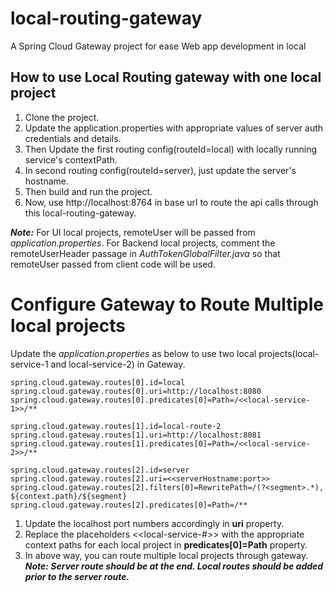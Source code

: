 # local-routing-gateway
A Spring Cloud Gateway project for ease Web app development in local

## How to use Local Routing gateway with one local project
1. Clone the project.
2. Update the application.properties with appropriate values of server auth credentials and details.
3. Then Update the first routing config(routeId=local) with locally running service's contextPath.
4. In second routing config(routeId=server), just update the server's hostname.
5. Then build and run the project.
6. Now, use http://localhost:8764 in base url to route the api calls through this local-routing-gateway.

***Note:*** For UI local projects, remoteUser will be passed from *application.properties*. For Backend local projects, comment the remoteUserHeader passage in *AuthTokenGlobalFilter.java* so that remoteUser passed from client code will be used.


# Configure Gateway to Route Multiple local projects
Update the *application.properties* as below to use two local projects(local-service-1 and local-service-2) in Gateway.
```
spring.cloud.gateway.routes[0].id=local
spring.cloud.gateway.routes[0].uri=http://localhost:8080
spring.cloud.gateway.routes[0].predicates[0]=Path=/<<local-service-1>>/**

spring.cloud.gateway.routes[1].id=local-route-2
spring.cloud.gateway.routes[1].uri=http://localhost:8081
spring.cloud.gateway.routes[1].predicates[0]=Path=/<<local-service-2>>/**

spring.cloud.gateway.routes[2].id=server
spring.cloud.gateway.routes[2].uri=<<serverHostname:port>>
spring.cloud.gateway.routes[2].filters[0]=RewritePath=/(?<segment>.*), ${context.path}/${segment}
spring.cloud.gateway.routes[2].predicates[0]=Path=/**
```
1. Update the localhost port numbers accordingly in **uri** property.
2. Replace the placeholders <<local-service-#>> with the appropriate context paths for each local project in **predicates[0]=Path** property.
3. In above way, you can route multiple local projects through gateway.
***Note: Server route should be at the end. Local routes should be added prior to the server route.***

